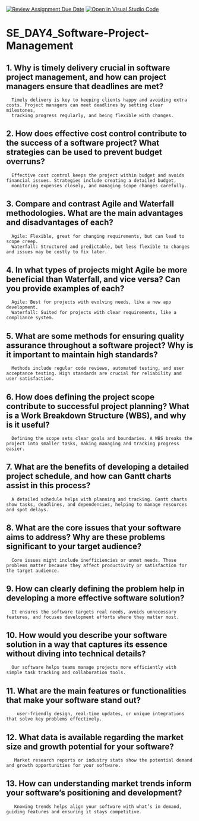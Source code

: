 [![Review Assignment Due Date](https://classroom.github.com/assets/deadline-readme-button-22041afd0340ce965d47ae6ef1cefeee28c7c493a6346c4f15d667ab976d596c.svg)](https://classroom.github.com/a/9pw6JKcu)
[![Open in Visual Studio Code](https://classroom.github.com/assets/open-in-vscode-2e0aaae1b6195c2367325f4f02e2d04e9abb55f0b24a779b69b11b9e10269abc.svg)](https://classroom.github.com/online_ide?assignment_repo_id=16027811&assignment_repo_type=AssignmentRepo)
# SE_DAY4_Software-Project-Management
## 1. Why is timely delivery crucial in software project management, and how can project managers ensure that deadlines are met?
      Timely delivery is key to keeping clients happy and avoiding extra costs. Project managers can meet deadlines by setting clear milestones,
      tracking progress regularly, and being flexible with changes.
## 2. How does effective cost control contribute to the success of a software project? What strategies can be used to prevent budget overruns?
      Effective cost control keeps the project within budget and avoids financial issues. Strategies include creating a detailed budget,
      monitoring expenses closely, and managing scope changes carefully.
## 3. Compare and contrast Agile and Waterfall methodologies. What are the main advantages and disadvantages of each?
      Agile: Flexible, great for changing requirements, but can lead to scope creep. 
      Waterfall: Structured and predictable, but less flexible to changes and issues may be costly to fix later.
## 4. In what types of projects might Agile be more beneficial than Waterfall, and vice versa? Can you provide examples of each?
      Agile: Best for projects with evolving needs, like a new app development.
      Waterfall: Suited for projects with clear requirements, like a compliance system.
## 5. What are some methods for ensuring quality assurance throughout a software project? Why is it important to maintain high standards?
      Methods include regular code reviews, automated testing, and user acceptance testing. High standards are crucial for reliability and user satisfaction.
## 6. How does defining the project scope contribute to successful project planning? What is a Work Breakdown Structure (WBS), and why is it useful?
      Defining the scope sets clear goals and boundaries. A WBS breaks the project into smaller tasks, making managing and tracking progress easier.
## 7. What are the benefits of developing a detailed project schedule, and how can Gantt charts assist in this process?
      A detailed schedule helps with planning and tracking. Gantt charts show tasks, deadlines, and dependencies, helping to manage resources and spot delays. 
## 8. What are the core issues that your software aims to address? Why are these problems significant to your target audience?
      Core issues might include inefficiencies or unmet needs. These problems matter because they affect productivity or satisfaction for the target audience.
## 9. How can clearly defining the problem help in developing a more effective software solution?
      It ensures the software targets real needs, avoids unnecessary features, and focuses development efforts where they matter most.
## 10. How would you describe your software solution in a way that captures its essence without diving into technical details?
      Our software helps teams manage projects more efficiently with simple task tracking and collaboration tools.
## 11. What are the main features or functionalities that make your software stand out?
        user-friendly design, real-time updates, or unique integrations that solve key problems effectively.
## 12. What data is available regarding the market size and growth potential for your software?
       Market research reports or industry stats show the potential demand and growth opportunities for your software.
## 13. How can understanding market trends inform your software’s positioning and development?
       Knowing trends helps align your software with what’s in demand, guiding features and ensuring it stays competitive.
 
